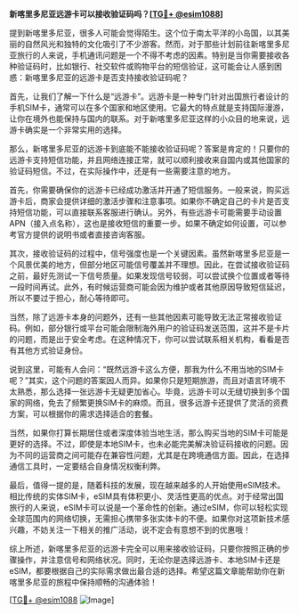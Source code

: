 **新喀里多尼亚远游卡可以接收验证码吗？[[TG💪+ @esim1088](https://t.me/s/esim1088)]**

提到新喀里多尼亚，很多人可能会觉得陌生。这个位于南太平洋的小岛国，以其美丽的自然风光和独特的文化吸引了不少游客。然而，对于那些计划前往新喀里多尼亚旅行的人来说，手机通讯问题是一个不得不考虑的因素。特别是当你需要接收各种验证码时，比如银行、社交软件或购物平台的短信验证，这可能会让人感到困惑：新喀里多尼亚的远游卡是否支持接收验证码呢？

首先，让我们了解一下什么是“远游卡”。远游卡是一种专门针对出国旅行者设计的手机SIM卡，通常可以在多个国家和地区使用。它最大的特点就是支持国际漫游，让你在境外也能保持与国内的联系。对于新喀里多尼亚这样的小众目的地来说，远游卡确实是一个非常实用的选择。

那么，新喀里多尼亚的远游卡到底能不能接收验证码呢？答案是肯定的！只要你的远游卡支持短信功能，并且网络连接正常，就可以顺利接收来自国内或其他国家的验证码短信。不过，在实际操作中，还是有一些需要注意的地方。

首先，你需要确保你的远游卡已经成功激活并开通了短信服务。一般来说，购买远游卡后，商家会提供详细的激活步骤和注意事项。如果你不确定自己的卡片是否支持短信功能，可以直接联系客服进行确认。另外，有些远游卡可能需要手动设置APN（接入点名称），这也是接收短信的重要一步。如果不确定如何设置，可以参考官方提供的说明书或者直接咨询客服。

其次，接收验证码的过程中，信号强度也是一个关键因素。虽然新喀里多尼亚是一个风景优美的地方，但部分地区可能信号覆盖并不理想。因此，在尝试接收验证码之前，最好先测试一下信号质量。如果发现信号较弱，可以尝试换个位置或者等待一段时间再试。此外，有时候运营商可能会因为维护或者其他原因导致短信延迟，所以不要过于担心，耐心等待即可。

当然，除了远游卡本身的问题外，还有一些其他因素可能导致无法正常接收验证码。例如，部分银行或平台可能会限制海外用户的验证码发送范围，这并不是卡片的问题，而是出于安全考虑。在这种情况下，你可以尝试联系相关机构，看看是否有其他方式验证身份。

说到这里，可能有人会问：“既然远游卡这么方便，那我为什么不用当地的SIM卡呢？”其实，这个问题的答案因人而异。如果你只是短期旅游，而且对语言环境不太熟悉，那么选择一张远游卡无疑更加省心。毕竟，远游卡可以无缝切换到多个国家的网络，免去了频繁更换SIM卡的麻烦。而且，很多远游卡还提供了灵活的资费方案，可以根据你的需求选择适合的套餐。

当然，如果你打算长期居住或者深度体验当地生活，那么购买当地的SIM卡可能是更好的选择。不过，即使是本地SIM卡，也未必能完美解决验证码接收的问题。因为不同的运营商之间可能存在兼容性问题，尤其是在跨境通信方面。因此，在选择通信工具时，一定要结合自身情况权衡利弊。

最后，值得一提的是，随着科技的发展，现在越来越多的人开始使用eSIM技术。相比传统的实体SIM卡，eSIM具有体积更小、灵活性更高的优点。对于经常出国旅行的人来说，eSIM卡可以说是一个革命性的创新。通过eSIM，你可以轻松实现全球范围内的网络切换，无需担心携带多张实体卡的不便。如果你对这项新技术感兴趣，不妨关注一下相关的推广活动，说不定会有意想不到的优惠哦！

综上所述，新喀里多尼亚的远游卡完全可以用来接收验证码，只要你按照正确的步骤操作，并注意信号和网络状况。同时，无论你是选择远游卡、本地SIM卡还是eSIM，都要根据自己的实际需求做出最合适的选择。希望这篇文章能帮助你在新喀里多尼亚的旅程中保持顺畅的沟通体验！

[[TG💪+ @esim1088](https://t.me/s/esim1088) ![Image](https://i.postimg.cc/4NQfJmqS/Snipaste-2025-05-13-00-14-12.png)]